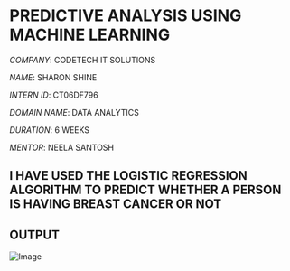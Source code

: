 # PREDICTIVE ANALYSIS USING MACHINE LEARNING

*COMPANY*: CODETECH IT SOLUTIONS

*NAME*: SHARON SHINE

*INTERN ID*: CT06DF796

*DOMAIN NAME*: DATA ANALYTICS

*DURATION*: 6 WEEKS

*MENTOR*: NEELA SANTOSH

## I HAVE USED THE LOGISTIC REGRESSION ALGORITHM TO PREDICT WHETHER A PERSON IS HAVING BREAST CANCER OR NOT  

## OUTPUT

![Image](https://github.com/user-attachments/assets/c360416a-40ee-41cf-9c03-2b683545d5c9)
